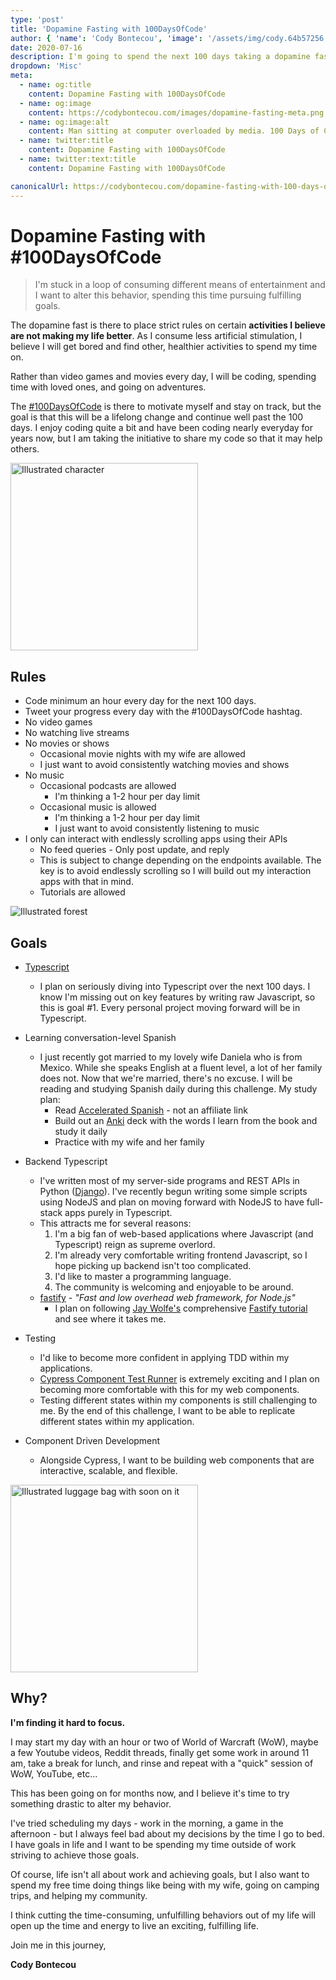 ```yaml
---
type: 'post'
title: 'Dopamine Fasting with 100DaysOfCode'
author: { 'name': 'Cody Bontecou', 'image': '/assets/img/cody.64b57256.jpg' }
date: 2020-07-16
description: I'm going to spend the next 100 days taking a dopamine fast while spending the saved time writing code and sharing it with the community.
dropdown: 'Misc'
meta:
  - name: og:title
    content: Dopamine Fasting with 100DaysOfCode
  - name: og:image
    content: https://codybontecou.com/images/dopamine-fasting-meta.png
  - name: og:image:alt
    content: Man sitting at computer overloaded by media. 100 Days of Code While Dopamine Fasting.
  - name: twitter:title
    content: Dopamine Fasting with 100DaysOfCode
  - name: twitter:text:title
    content: Dopamine Fasting with 100DaysOfCode

canonicalUrl: https://codybontecou.com/dopamine-fasting-with-100-days-of-code
---
```


# Dopamine Fasting with #100DaysOfCode

> I'm stuck in a loop of consuming different means of entertainment and I want to alter this behavior, spending this time pursuing fulfilling goals.

The dopamine fast is there to place strict rules on certain **activities I believe are not making my life better**. As I consume less artificial stimulation, I believe I will get bored and find other, healthier activities to spend my time on.

Rather than video games and movies every day, I will be coding, spending time with loved ones, and going on adventures.

The [#100DaysOfCode](https://twitter.com/search?q=%23100DaysOfCode) is there to motivate myself and stay on track, but the goal is that this will be a lifelong change and continue well past the 100 days. I enjoy coding quite a bit and have been coding nearly everyday for years now, but I am taking the initiative to share my code so that it may help others.

<img src="https://codybontecou.com/images/character-003.png" alt="Illustrated character" width="300" height="300">

## Rules

- Code minimum an hour every day for the next 100 days.
- Tweet your progress every day with the #100DaysOfCode hashtag.
- No video games
- No watching live streams
- No movies or shows
  - Occasional movie nights with my wife are allowed
  - I just want to avoid consistently watching movies and shows
- No music
  - Occasional podcasts are allowed
    - I'm thinking a 1-2 hour per day limit
  - Occasional music is allowed
    - I'm thinking a 1-2 hour per day limit
    - I just want to avoid consistently listening to music
- I only can interact with endlessly scrolling apps using their APIs
  - No feed queries - Only post update, and reply
  - This is subject to change depending on the endpoints available. The key is to avoid endlessly scrolling so I will build out my interaction apps with that in mind.
  - Tutorials are allowed

![Illustrated forest](https://codybontecou.com/images/forest-2.png)

## Goals

- [Typescript](https://www.typescriptlang.org/)

  - I plan on seriously diving into Typescript over the next 100 days. I know I'm missing out on key features by writing raw Javascript, so this is goal #1. Every personal project moving forward will be in Typescript.

- Learning conversation-level Spanish

  - I just recently got married to my lovely wife Daniela who is from Mexico. While she speaks English at a fluent level, a lot of her family does not. Now that we're married, there's no excuse. I will be reading and studying Spanish daily during this challenge. My study plan:
    - Read [Accelerated Spanish](https://www.amazon.com/dp/B07P6YRC1X/ref=dp-kindle-redirect?_encoding=UTF8&btkr=1) - not an affiliate link
    - Build out an [Anki](https://ankiweb.net/) deck with the words I learn from the book and study it daily
    - Practice with my wife and her family

- Backend Typescript

  - I've written most of my server-side programs and REST APIs in Python ([Django](https://www.djangoproject.com/)). I've recently begun writing some simple scripts using NodeJS and plan on moving forward with NodeJS to have full-stack apps purely in Typescript.
  - This attracts me for several reasons:
    1. I'm a big fan of web-based applications where Javascript (and Typescript) reign as supreme overlord.
    2. I'm already very comfortable writing frontend Javascript, so I hope picking up backend isn't too complicated.
    3. I'd like to master a programming language.
    4. The community is welcoming and enjoyable to be around.
  - [fastify](https://www.fastify.io/) - _"Fast and low overhead web framework, for Node.js"_
    - I plan on following [Jay Wolfe's](https://twitter.com/wolfejw86) comprehensive [Fastify tutorial](https://www.youtube.com/playlist?list=PLU_22oKqONin7yagFMm3x1tJihYaIVVwa) and see where it takes me.

- Testing

  - I'd like to become more confident in applying TDD within my applications.
  - [Cypress Component Test Runner](https://www.cypress.io/blog/2021/04/06/introducing-the-cypress-component-test-runner/) is extremely exciting and I plan on becoming more comfortable with this for my web components.
  - Testing different states within my components is still challenging to me. By the end of this challenge, I want to be able to replicate different states within my application.

- Component Driven Development

  - Alongside Cypress, I want to be building web components that are interactive, scalable, and flexible.

<img src="https://codybontecou.com/images/luggage.png" alt="Illustrated luggage bag with soon on it" width="300" height="300">

## Why?

**I'm finding it hard to focus.**

I may start my day with an hour or two of World of Warcraft (WoW), maybe a few Youtube videos, Reddit threads, finally get some work in around 11 am, take a break for lunch, and rinse and repeat with a "quick" session of WoW, YouTube, etc...

This has been going on for months now, and I believe it's time to try something drastic to alter my behavior.

I've tried scheduling my days - work in the morning, a game in the afternoon - but I always feel bad about my decisions by the time I go to bed. I have goals in life and I want to be spending my time outside of work striving to achieve those goals.

Of course, life isn't all about work and achieving goals, but I also want to spend my free time doing things like being with my wife, going on camping trips, and helping my community.

I think cutting the time-consuming, unfulfilling behaviors out of my life will open up the time and energy to live an exciting, fulfilling life.

Join me in this journey,

**Cody Bontecou**
